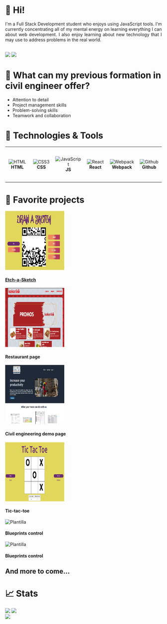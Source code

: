 # 👋 Hi!

<div align="justify">
    I'm a Full Stack Development student who enjoys using JavaScript tools. I'm currently concentrating all of my mental energy on learning everything I can about web development. I also enjoy learning about new technology that I may use to address problems in the real world.
</div>

<br/><a href="in/luistorresj"><img src="https://img.shields.io/badge/linkedin-%230077B5.svg?&style=for-the-badge&logo=linkedin&logoColor=white" height=25></a>
<a href="mailto:dvluistorres@gmail.com"><img src="https://img.shields.io/badge/Gmail-D14836?style=for-the-badge&logo=gmail&logoColor=white" height=25></a>

# 👷 What can my previous formation in civil engineer offer?

<ul align="justify">
  <li>Attention to detail</li>
  <li>Project management skills</li>
  <li>Problem-solving skills</li>
  <li>Teamwork and collaboration</li>
</ul>

# 🔧 Technologies & Tools

<table>
  <tr>
    <td align="center" height="108" width="108">
      <img
        src="https://www.svgrepo.com/show/303205/html-5-logo.svg"
        width="48"
        height="48"
        alt="HTML"
      />
      <br /><strong>HTML</strong>
    </td>
    <td align="center" height="108" width="108">
      <img
        src="https://www.svgrepo.com/show/452185/css-3.svg"
        width="48"
        height="48"
        alt="CSS3"
      />
      <br /><strong>CSS</strong>
    </td>
    <td align="center" height="108" width="108">
      <img
        src="https://www.svgrepo.com/show/452045/js.svg"
        width="48"
        height="48"
        alt="JavaScript"
      />
      <br /><strong>JS</strong>
    </td>
    <td align="center" height="108" width="108">
      <img
        src="https://cdn.jsdelivr.net/gh/devicons/devicon/icons/react/react-original.svg"
        width="48"
        height="48"
        alt="React"
      />
      <br /><strong>React</strong>
    </td>
    <td align="center" height="108" width="108">
      <img
        src="https://www.svgrepo.com/show/354552/webpack.svg"
        width="48"
        height="48"
        alt="Webpack"
      />
      <br /><strong>Webpack</strong>
    </td>
    <td align="center" height="108" width="108">
      <img
        src="https://www.svgrepo.com/show/503359/github.svg"
        width="48"
        height="48"
        alt="Github"
      />
      <br /><strong>Github</strong>
    </td>    
  </tr>
</table>

# 🌟 Favorite projects

<div display=flex flex-direction=row justify-content=space-evenly gap=50px;>
    <a flex=none text-align=center width=200px padding=5px display=flex flex-direction=column justify-content=flex-end href=https://github.com/dvluistorres/Etch-A-Sketch>
        <img object-fit=cover width=190px height=190px flex=auto src="images/Etch-a-Sketch.png" alt="Etch-A-Sketch">
        <h4>Etch-a-Sketch</h4>
    </a>
    <div flex=none text-align=center width=200px padding=5px display=flex flex-direction=column justify-content=flex-end>
        <img object-fit=cover width=190px height=190px flex=auto src="images/Pagina-restaurante.png" alt="Pagina restaurante">
        <h4>Restaurant page</h4>
    </div>
    <div flex=none text-align=center width=200px padding=5px display=flex flex-direction=column justify-content=flex-end>
        <img object-fit=cover width=190px height=190px flex=auto src="images/Pagina-supervisiones.png" alt="Pagina supervisiones">
        <h4>Civil engineering demo page</h4>
    </div>
    <div flex=none text-align=center width=200px padding=5px display=flex flex-direction=column justify-content=flex-end>
        <img object-fit=cover width=190px height=190px flex=auto src="images/tic-tac-toe.png" alt="Tic-tac-toe">
        <h4>Tic-tac-toe</h4>
    </div>
    <div flex=none text-align=center width=200px padding=5px display=flex flex-direction=column justify-content=flex-end>
        <img class="img-plant" src="images/controlplanos.jpg"  alt="Plantilla">
        <h4>Blueprints control</h4>
    </div>
    <div flex=none text-align=center width=200px padding=5px display=flex flex-direction=column justify-content=flex-end>
        <img class="img-plant" src="images/controlplanos.jpg"  alt="Plantilla">
        <h4>Blueprints control</h4>
    </div>
</div>
<h2>And more to come...</h2>



# 📈 Stats

<img
  src="https://github-readme-stats.vercel.app/api?username=dvluistorres&show_icons=true&theme=react&&hide_border=true"
/>
<img
  src="https://github-readme-streak-stats.herokuapp.com/?user=dvluistorres&&theme=react&&hide_border=true"
/>
<br/>
![](https://komarev.com/ghpvc/?username=dvluistorres)


